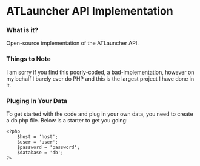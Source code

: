 ATLauncher API Implementation
=============================

### What is it?
Open-source implementation of the ATLauncher API.

### Things to Note
I am sorry if you find this poorly-coded, a bad-implementation, however on my behalf I barely ever do PHP and this is the largest project I have done in it.

### Pluging In Your Data

To get started with the code and plug in your own data, you need to create a db.php file. Below is a starter to get you going:

    <?php
		$host = 'host';
		$user = 'user';
		$password = 'password';
		$database = 'db';
	?>
